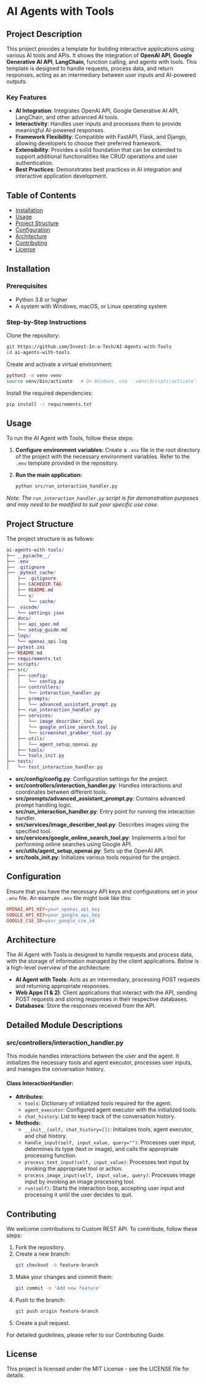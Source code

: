 # AI Agents with Tools

## Project Description
This project provides a template for building interactive applications using various AI tools and APIs. It shows the integration of **OpenAI API**, **Google Generative AI API**, **LangChain**, function calling, and agents with tools. This template is designed to handle requests, process data, and return responses, acting as an intermediary between user inputs and AI-powered outputs.

### Key Features
- **AI Integration**: Integrates OpenAI API, Google Generative AI API, LangChain, and other advanced AI tools.
- **Interactivity**: Handles user inputs and processes them to provide meaningful AI-powered responses.
- **Framework Flexibility**: Compatible with FastAPI, Flask, and Django, allowing developers to choose their preferred framework.
- **Extensibility**: Provides a solid foundation that can be extended to support additional functionalities like CRUD operations and user authentication.
- **Best Practices**: Demonstrates best practices in AI integration and interactive application development.



## Table of Contents
- [Installation](#installation)
- [Usage](#usage)
- [Project Structure](#project-structure)
- [Configuration](#configuration)
- [Architecture](#architecture)
- [Contributing](#contributing)
- [License](#license)

## Installation

### Prerequisites
- Python 3.8 or higher
- A system with Windows, macOS, or Linux operating system

### Step-by-Step Instructions
Clone the repository:

```sh
git https://github.com/Invest-In-a-Tech/AI-Agents-with-Tools
cd ai-agents-with-tools
```

Create and activate a virtual environment:

```sh
python3 -m venv venv
source venv/bin/activate   # On Windows, use `.venv\Scripts\activate`
```

Install the required dependencies:

```sh
pip install -r requirements.txt
```

## Usage
To run the AI Agent with Tools, follow these steps:

1. **Configure environment variables:**
   Create a `.env` file in the root directory of the project with the necessary environment variables. Refer to the `.env` template provided in the repository.

2. **Run the main application:**
   ```sh
   python src/run_interaction_handler.py
   ```
*Note: The `run_interaction_handler.py` script is for demonstration purposes and may need to be modified to suit your specific use case.*

## Project Structure
The project structure is as follows:

```lua
ai-agents-with-tools/
├── __pycache__/
├── .env
├── .gitignore
├── .pytest_cache/
│   ├── .gitignore
│   ├── CACHEDIR.TAG
│   ├── README.md
│   └── v/
│       └── cache/
├── .vscode/
│   └── settings.json
├── docs/
│   ├── api_spec.md
│   └── setup_guide.md
├── logs/
│   └── openai_api.log
├── pytest.ini
├── README.md
├── requirements.txt
├── scripts/
├── src/
│   ├── config/
│   │   └── config.py
│   ├── controllers/
│   │   └── interaction_handler.py
│   ├── prompts/
│   │   └── advanced_assistant_prompt.py
│   ├── run_interaction_handler.py
│   ├── services/
│   │   └── image_describer_tool.py
│   │   └── google_online_search_tool.py
│   │   └── screenshot_grabber_tool.py
│   ├── utils/
│   │   └── agent_setup_openai.py
│   ├── tools/
│   └── tools_init.py
├── tests/
│   └── test_interaction_handler.py
```

- **src/config/config.py**: Configuration settings for the project.
- **src/controllers/interaction_handler.py**: Handles interactions and coordinates between different tools.
- **src/prompts/advanced_assistant_prompt.py**: Contains advanced prompt handling logic.
- **src/run_interaction_handler.py**: Entry point for running the interaction handler.
- **src/services/image_describer_tool.py**: Describes images using the specified tool.
- **src/services/google_online_search_tool.py**: Implements a tool for performing online searches using Google API.
- **src/utils/agent_setup_openai.py**: Sets up the OpenAI API.
- **src/tools_init.py**: Initializes various tools required for the project.

## Configuration
Ensure that you have the necessary API keys and configurations set in your `.env` file. An example `.env` file might look like this:

```makefile
OPENAI_API_KEY=your_openai_api_key
GOOGLE_API_KEY=your_google_api_key
GOOGLE_CSE_ID=your_google_cse_id
```

## Architecture
The AI Agent with Tools is designed to handle requests and process data, with the storage of information managed by the client applications. Below is a high-level overview of the architecture:

- **AI Agent with Tools**: Acts as an intermediary, processing POST requests and returning appropriate responses.
- **Web Apps (1 & 2)**: Client applications that interact with the API, sending POST requests and storing responses in their respective databases.
- **Databases**: Store the responses received from the API.

## Detailed Module Descriptions

### src/controllers/interaction_handler.py
This module handles interactions between the user and the agent. It initializes the necessary tools and agent executor, processes user inputs, and manages the conversation history.

#### Class InteractionHandler:
- **Attributes:**
  - `tools`: Dictionary of initialized tools required for the agent.
  - `agent_executor`: Configured agent executor with the initialized tools.
  - `chat_history`: List to keep track of the conversation history.
- **Methods:**
  - `__init__(self, chat_history=[])`: Initializes tools, agent executor, and chat history.
  - `handle_input(self, input_value, query="")`: Processes user input, determines its type (text or image), and calls the appropriate processing function.
  - `process_text_input(self, input_value)`: Processes text input by invoking the appropriate tool or action.
  - `process_image_input(self, input_value, query)`: Processes image input by invoking an image processing tool.
  - `run(self)`: Starts the interaction loop, accepting user input and processing it until the user decides to quit.

## Contributing
We welcome contributions to Custom REST API. To contribute, follow these steps:

1. Fork the repository.
2. Create a new branch:
   ```sh
   git checkout -b feature-branch
   ```
3. Make your changes and commit them:
   ```sh
   git commit -m 'Add new feature'
   ```
4. Push to the branch:
   ```sh
   git push origin feature-branch
   ```
5. Create a pull request.

For detailed guidelines, please refer to our Contributing Guide.

## License
This project is licensed under the MIT License - see the LICENSE file for details.
